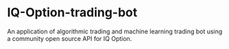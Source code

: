 # IQ-Option-trading-bot
An application of algorithmic trading and machine learning trading bot using a community open source API for IQ Option.
